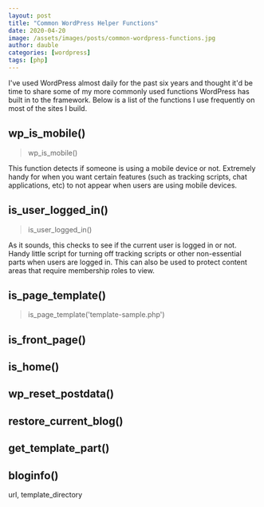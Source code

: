 ```yaml
---
layout: post
title: "Common WordPress Helper Functions"
date: 2020-04-20
image: /assets/images/posts/common-wordpress-functions.jpg
author: dauble
categories: [wordpress]
tags: [php]
---
```


I've used WordPress almost daily for the past six years and thought it'd be time to share some of my more commonly used functions WordPress has built in to the framework. Below is a list of the functions I use frequently on most of the sites I build.

## wp_is_mobile()
>wp_is_mobile()

This function detects if someone is using a mobile device or not. Extremely handy for when you want certain features (such as tracking scripts, chat applications, etc) to not appear when users are using mobile devices.

## is_user_logged_in()
>is_user_logged_in()

As it sounds, this checks to see if the current user is logged in or not. Handy little script for turning off tracking scripts or other non-essential parts when users are logged in. This can also be used to protect content areas that require membership roles to view.

## is_page_template()
>is_page_template('template-sample.php')

## is_front_page()

## is_home()

## wp_reset_postdata()

## restore_current_blog()

## get_template_part()

## bloginfo()
 url, template_directory